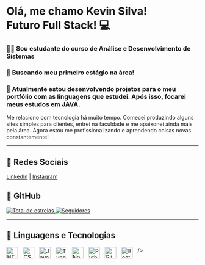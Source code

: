 <h1><b>Olá, me chamo Kevin Silva!</b><br>
Futuro Full Stack! 💻
</h1>

<h3>👨‍🎓 Sou estudante do curso de Análise e Desenvolvimento de Sistemas<br></h3>
<h3>🔭 <b>Buscando meu primeiro estágio na área!</b><br></h3>
<h3>🌱 Atualmente estou desenvolvendo projetos para o meu portfólio com as linguagens que estudei. Após isso, focarei meus estudos em JAVA.<br></h3>

<p>Me relaciono com tecnologia há muito tempo. Comecei produzindo alguns sites simples para clientes, entrei na faculdade e me apaixonei ainda mais pela área. Agora estou me profissionalizando e aprendendo coisas novas constantemente!</p>

<hr>

<h2>📱 Redes Sociais</h2>
<p>
<a href="https://www.linkedin.com/in/kevin-silva-ads">LinkedIn</a> | 
<a href="https://www.instagram.com/kevin_8silva/">Instagram</a>
</p>

<h2>🚀 GitHub</h2>
<p align="left">
    <a href="https://github.com/Victorcocchi?tab=repositories&sort=stargazers">
        <img 
            alt="Total de estrelas" 
            title="Total de estrelas no GitHub" 
            src="https://custom-icon-badges.demolab.com/github/stars/Victorcocchi?color=55960c&style=for-the-badge&labelColor=488207&logo=star&label=Estrelas"
        />
    </a>
    <a href="https://github.com/Victorcocchi?tab=followers">
        <img 
            alt="Seguidores" 
            title="Me siga no GitHub" 
            src="https://custom-icon-badges.demolab.com/github/followers/Victorcocchi?color=236ad3&labelColor=1155ba&style=for-the-badge&logo=github&label=Seguidores&logoColor=white"
        />
    </a>
</p>

<hr>

<h2>🤖 Linguagens e Tecnologias</h2>
  

<img 
    align="left" 
    alt="HTML"
    title="HTML" 
    width="30px" 
    style="padding-right: 10px;" 
    src="https://cdn.jsdelivr.net/gh/devicons/devicon@latest/icons/html5/html5-original.svg" 
/>
<img 
    align="left" 
    alt="CSS" 
    title="CSS"
    width="30px" 
    style="padding-right: 10px;" 
    src="https://cdn.jsdelivr.net/gh/devicons/devicon@latest/icons/css3/css3-original.svg" 
/>

<img 
    align="left" 
    alt="JavaScript" 
    title="JavaScript"
    width="30px" 
    style="padding-right: 10px;" 
    src="https://cdn.jsdelivr.net/gh/devicons/devicon@latest/icons/javascript/javascript-original.svg" 
/>

<img 
    align="left" 
    alt="TypeScript" 
    title="TypeScript"
    width="30px" 
    style="padding-right: 10px;" 
    src= "https://cdn.jsdelivr.net/gh/devicons/devicon@latest/icons/typescript/typescript-original.svg"
/>

<img 
    align="left" 
    alt="Node.js" 
    title="Node.js"
    width="30px" 
    style="padding-right: 10px;" 
    src= "https://cdn.jsdelivr.net/gh/devicons/devicon@latest/icons/nodejs/nodejs-original-wordmark.svg"
/>


<img 
    align="left" 
    alt="Python" 
    title="Python"
    width="30px" 
    style="padding-right: 10px;" 
    src="https://cdn.jsdelivr.net/gh/devicons/devicon@latest/icons/python/python-original.svg"
/>
<img 
    align="left" 
    alt="Git" 
    title="Git"
    width="30px" 
    style="padding-right: 10px;" 
    src="https://cdn.jsdelivr.net/gh/devicons/devicon@latest/icons/git/git-original.svg" 
/>
<img 
    align="left" 
    alt="Bootstrap" 
    title="Bootstrap"
    width="30px" 
    style="padding-right: 10px;" 
    src="https://cdn.jsdelivr.net/gh/devicons/devicon@latest/icons/bootstrap/bootstrap-original.svg" /> 
/>

            
          


<br/>
<br/>



